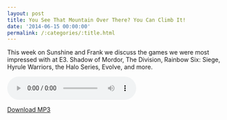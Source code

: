 ```yaml
---
layout: post
title: You See That Mountain Over There? You Can Climb It!
date: '2014-06-15 00:00:00'
permalink: /:categories/:title.html
---
```


This week on Sunshine and Frank we discuss the games we were most impressed with at E3. Shadow of Mordor, The Division, Rainbow Six: Siege, Hyrule Warriors, the Halo Series, Evolve, and more.

<audio controls>
  <source src="http://files.podcast.geeksinprogress.com/files/podcasts/1/s01e06_E3_2014.mp3" 	type="audio/mpeg">
</audio>

[Download MP3](http://files.podcast.geeksinprogress.com/files/podcasts/1/s01e06_E3_2014.mp3)
